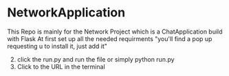 # NetworkApplication
This Repo is mainly for the Network Project which is a ChatApplication build with Flask
At first set up all the needed requirments "you'll find a pop up requesting u to install it, just add it"

2) click the run.py and run the file or simply python run.py
3) Click to the URL in the terminal 

